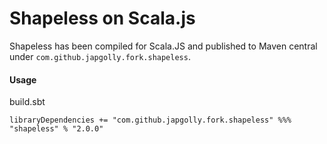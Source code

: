 # Shapeless on Scala.js

Shapeless has been compiled for Scala.JS and published to Maven central under `com.github.japgolly.fork.shapeless`.

#### Usage

build.sbt
```
libraryDependencies += "com.github.japgolly.fork.shapeless" %%% "shapeless" % "2.0.0"
```
